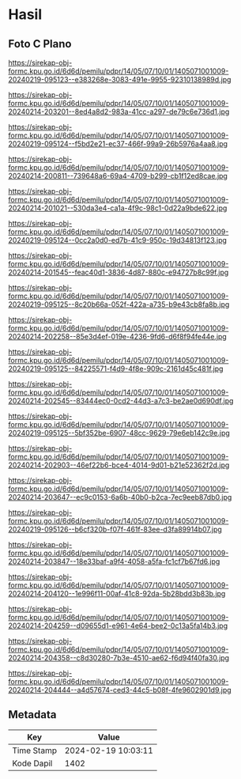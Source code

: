 # Hasil

## Foto C Plano

https://sirekap-obj-formc.kpu.go.id/6d6d/pemilu/pdpr/14/05/07/10/01/1405071001009-20240219-095123--e383268e-3083-491e-9955-92310138989d.jpg

https://sirekap-obj-formc.kpu.go.id/6d6d/pemilu/pdpr/14/05/07/10/01/1405071001009-20240214-203201--8ed4a8d2-983a-41cc-a297-de79c6e736d1.jpg

https://sirekap-obj-formc.kpu.go.id/6d6d/pemilu/pdpr/14/05/07/10/01/1405071001009-20240219-095124--f5bd2e21-ec37-466f-99a9-26b5976a4aa8.jpg

https://sirekap-obj-formc.kpu.go.id/6d6d/pemilu/pdpr/14/05/07/10/01/1405071001009-20240214-200811--739648a6-69a4-4709-b299-cb1f12ed8cae.jpg

https://sirekap-obj-formc.kpu.go.id/6d6d/pemilu/pdpr/14/05/07/10/01/1405071001009-20240214-201021--530da3e4-ca1a-4f9c-98c1-0d22a9bde622.jpg

https://sirekap-obj-formc.kpu.go.id/6d6d/pemilu/pdpr/14/05/07/10/01/1405071001009-20240219-095124--0cc2a0d0-ed7b-41c9-950c-19d34813f123.jpg

https://sirekap-obj-formc.kpu.go.id/6d6d/pemilu/pdpr/14/05/07/10/01/1405071001009-20240214-201545--feac40d1-3836-4d87-880c-e94727b8c99f.jpg

https://sirekap-obj-formc.kpu.go.id/6d6d/pemilu/pdpr/14/05/07/10/01/1405071001009-20240219-095125--8c20b66a-052f-422a-a735-b9e43cb8fa8b.jpg

https://sirekap-obj-formc.kpu.go.id/6d6d/pemilu/pdpr/14/05/07/10/01/1405071001009-20240214-202258--85e3d4ef-019e-4236-9fd6-d6f8f94fe44e.jpg

https://sirekap-obj-formc.kpu.go.id/6d6d/pemilu/pdpr/14/05/07/10/01/1405071001009-20240219-095125--84225571-f4d9-4f8e-909c-2161d45c481f.jpg

https://sirekap-obj-formc.kpu.go.id/6d6d/pemilu/pdpr/14/05/07/10/01/1405071001009-20240214-202545--83444ec0-0cd2-44d3-a7c3-be2ae0d690df.jpg

https://sirekap-obj-formc.kpu.go.id/6d6d/pemilu/pdpr/14/05/07/10/01/1405071001009-20240219-095125--5bf352be-6907-48cc-9629-79e6eb142c9e.jpg

https://sirekap-obj-formc.kpu.go.id/6d6d/pemilu/pdpr/14/05/07/10/01/1405071001009-20240214-202903--46ef22b6-bce4-4014-9d01-b21e52362f2d.jpg

https://sirekap-obj-formc.kpu.go.id/6d6d/pemilu/pdpr/14/05/07/10/01/1405071001009-20240214-203647--ec9c0153-6a6b-40b0-b2ca-7ec9eeb87db0.jpg

https://sirekap-obj-formc.kpu.go.id/6d6d/pemilu/pdpr/14/05/07/10/01/1405071001009-20240219-095126--b6cf320b-f07f-461f-83ee-d3fa89914b07.jpg

https://sirekap-obj-formc.kpu.go.id/6d6d/pemilu/pdpr/14/05/07/10/01/1405071001009-20240214-203847--18e33baf-a9f4-4058-a5fa-fc1cf7b67fd6.jpg

https://sirekap-obj-formc.kpu.go.id/6d6d/pemilu/pdpr/14/05/07/10/01/1405071001009-20240214-204120--1e996f11-00af-41c8-92da-5b28bdd3b83b.jpg

https://sirekap-obj-formc.kpu.go.id/6d6d/pemilu/pdpr/14/05/07/10/01/1405071001009-20240214-204259--d09655d1-e961-4e64-bee2-0c13a5fa14b3.jpg

https://sirekap-obj-formc.kpu.go.id/6d6d/pemilu/pdpr/14/05/07/10/01/1405071001009-20240214-204358--c8d30280-7b3e-4510-ae62-f6d94f40fa30.jpg

https://sirekap-obj-formc.kpu.go.id/6d6d/pemilu/pdpr/14/05/07/10/01/1405071001009-20240214-204444--a4d57674-ced3-44c5-b08f-4fe9602901d9.jpg


## Metadata

| Key        | Value               |
| ---------- | ------------------- |
| Time Stamp | 2024-02-19 10:03:11 |
| Kode Dapil | 1402                |



